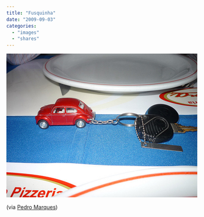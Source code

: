 ```yaml
---
title: "Fusquinha"
date: "2009-09-03"
categories: 
  - "images"
  - "shares"
---
```


![](images/tumblr_kpeqs0vDRe1qz4vrlo1_500.jpg)

(via [Pedro Marques](http://flickr.com/photos/pedromarques))
